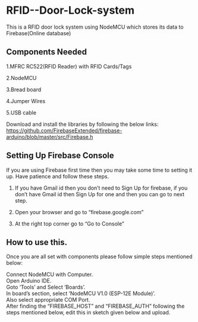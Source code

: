 # RFID--Door-Lock-system
This is a RFID door lock system using NodeMCU which stores its data to Firebase(Online database) 
## Components Needed
1.MFRC RC522(RFID Reader) with RFID Cards/Tags

2.NodeMCU

3.Bread board

4.Jumper Wires

5.USB cable

Download and install the libraries by following the below links:
https://github.com/FirebaseExtended/firebase-arduino/blob/master/src/Firebase.h

## Setting Up Firebase Console
If you are using Firebase first time then you may take some time to setting it up. Have patience and follow these steps.

1. If you have Gmail id then you don’t need to Sign Up for firebase, if you don’t have Gmail id then Sign Up for one and then you can go to next step.

2. Open your browser and go to “firebase.google.com”

3. At the right top corner go to “Go to Console”

## How to use this.
Once you are all set with components please follow simple steps mentioned below:

Connect NodeMCU with Computer.  
Open Arduino IDE.  
Goto ‘Tools’ and Select ‘Boards’.  
In board’s section, select ‘NodeMCU V1.0 (ESP-12E Module)’.  
Also select appropriate COM Port.  
After finding the “FIREBASE_HOST” and “FIREBASE_AUTH” following the steps mentioned below, edit this in sketch given below and upload.
